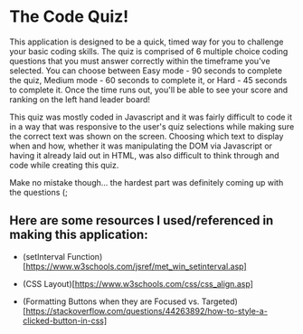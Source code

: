 # The Code Quiz!

This application is designed to be a quick, timed way for you to challenge your basic coding skills. The quiz is comprised of 6 multiple choice coding questions that you must answer correctly within the timeframe you've selected. You can choose between Easy mode - 90 seconds to complete the quiz, Medium mode - 60 seconds to complete it, or Hard - 45 seconds to complete it. Once the time runs out, you'll be able to see your score and ranking on the left hand leader board!

This quiz was mostly coded in Javascript and it was fairly difficult to code it in a way that was responsive to the user's quiz selections while making sure the correct text was shown on the screen. Choosing which text to display when and how, whether it was manipulating the DOM via Javascript or having it already laid out in HTML, was also difficult to think through and code while creating this quiz.

Make no mistake though... the hardest part was definitely coming up with the questions (;

## Here are some resources I used/referenced in making this application:

- (setInterval Function)[https://www.w3schools.com/jsref/met_win_setinterval.asp]

- (CSS Layout)[https://www.w3schools.com/css/css_align.asp]

- (Formatting Buttons when they are Focused vs. Targeted)[https://stackoverflow.com/questions/44263892/how-to-style-a-clicked-button-in-css]

